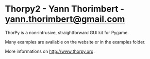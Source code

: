 # Thorpy2 - Yann Thorimbert - yann.thorimbert@gmail.com
ThorPy is a non-intrusive, straightforward GUI kit for Pygame.

Many examples are available on the website or in the examples folder.

More informations on http://www.thorpy.org.
